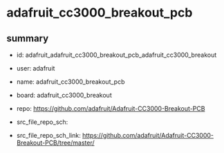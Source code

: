 # adafruit_cc3000_breakout_pcb
 
## summary 
* id: adafruit_adafruit_cc3000_breakout_pcb_adafruit_cc3000_breakout
* user: adafruit
* name: adafruit_cc3000_breakout_pcb
* board: adafruit_cc3000_breakout
* repo: https://github.com/adafruit/Adafruit-CC3000-Breakout-PCB



* src_file_repo_sch: 
* src_file_repo_sch_link: https://github.com/adafruit/Adafruit-CC3000-Breakout-PCB/tree/master/






